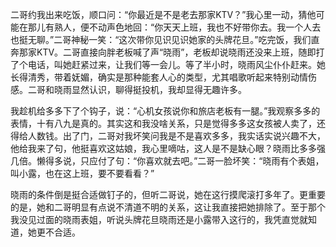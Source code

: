 二哥约我出来吃饭，顺口问：“你最近是不是老去那家KTV？”我心里一动，猜他可能在那儿有熟人，便不动声色地回：“你天天上班，我也不好带你去。我一个人去也挺无聊。”二哥神秘一笑：“这次带你见识见识她家的头牌花旦。”吃完饭，我们直奔那家KTV。二哥直接向胖老板喊了声“晓雨”，老板却说晓雨还没来上班，随即打了个电话，叫她赶紧过来，让我们等一会儿。等了半小时，晓雨风尘仆仆赶来。她长得清秀，带着妩媚，确实是那种能套人心的类型，尤其唱歌听起来特别动情伤感。二哥和晓雨显然认识，聊得挺投机，我却显得无趣许多。

我趁机给多多下了个钩子，说：“心机女孩说你和旅店老板有一腿。”我观察多多的表情，十有八九是真的。其实这和我没啥关系，只是觉得多多这女孩被人卖了，还得给人数钱。出了门，二哥对我坏笑问我是不是喜欢多多，我实话实说兴趣不大，他给我来了句，他挺喜欢这姑娘，我心里嘀咕，这人是不是缺心眼？晓雨比多多强几倍。懒得多说，只应付了句：“你喜欢就去吧。”二哥一脸坏笑：“晓雨有个表姐，叫小露，也在这上班，要不要看看？”

晓雨的条件倒是挺合适做钉子的，但听二哥说，她在这行摸爬滚打多年了。更重要的是，她和二哥明显有点说不清道不明的关系，这让我直接把她排除了。至于那个我没见过面的晓雨表姐，听说头牌花旦晓雨还是小露带入这行的，我凭直觉就知道，她更不合适。
